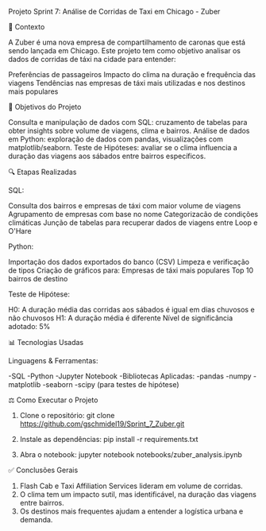 Projeto Sprint 7: Análise de Corridas de Taxi em Chicago - Zuber

📅 Contexto

A Zuber é uma nova empresa de compartilhamento de caronas que está sendo lançada em Chicago. Este projeto tem como objetivo analisar os dados de corridas de táxi na cidade para entender:

Preferências de passageiros
Impacto do clima na duração e frequência das viagens
Tendências nas empresas de táxi mais utilizadas e nos destinos mais populares

🔬 Objetivos do Projeto

Consulta e manipulação de dados com SQL: cruzamento de tabelas para obter insights sobre volume de viagens, clima e bairros.
Análise de dados em Python: exploração de dados com pandas, visualizações com matplotlib/seaborn.
Teste de Hipóteses: avaliar se o clima influencia a duração das viagens aos sábados entre bairros específicos.


🔍 Etapas Realizadas

SQL:

Consulta dos bairros e empresas de táxi com maior volume de viagens
Agrupamento de empresas com base no nome
Categorizacão de condições climáticas
Junção de tabelas para recuperar dados de viagens entre Loop e O'Hare


Python:

Importação dos dados exportados do banco (CSV)
Limpeza e verificação de tipos
Criação de gráficos para:
Empresas de táxi mais populares
Top 10 bairros de destino


Teste de Hipótese:

H0: A duração média das corridas aos sábados é igual em dias chuvosos e não chuvosos
H1: A duração média é diferente
Nível de significância adotado: 5%


📊 Tecnologias Usadas

Linguagens & Ferramentas:

-SQL
-Python
-Jupyter Notebook
-Bibliotecas Aplicadas:
-pandas
-numpy
-matplotlib
-seaborn
-scipy (para testes de hipótese)

⚖️ Como Executar o Projeto

1. Clone o repositório:
git clone https://github.com/gschmidel19/Sprint_7_Zuber.git

2. Instale as dependências:
pip install -r requirements.txt

3. Abra o notebook:
jupyter notebook notebooks/zuber_analysis.ipynb

✅ Conclusões Gerais

1. Flash Cab e Taxi Affiliation Services lideram em volume de corridas.
2. O clima tem um impacto sutil, mas identificável, na duração das viagens entre bairros.
3. Os destinos mais frequentes ajudam a entender a logística urbana e demanda.








